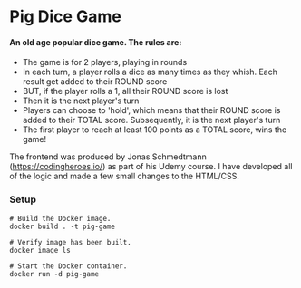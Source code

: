 Pig Dice Game
==============

#### An old age popular dice game. The rules are:

- The game is for 2 players, playing in rounds
- In each turn, a player rolls a dice as many times as they whish. Each result get added to their ROUND score
- BUT, if the player rolls a 1, all their ROUND score is lost
- Then it is the next player's turn
- Players can choose to 'hold', which means that their ROUND score is added to their TOTAL score. Subsequently, it is the next player's turn
- The first player to reach at least 100 points as a TOTAL score, wins the game!

The frontend was produced by Jonas Schmedtmann (https://codingheroes.io/) as part of his Udemy course. I have developed all of the logic and made a few small changes to the HTML/CSS.

### Setup

```shell
# Build the Docker image.
docker build . -t pig-game

# Verify image has been built.
docker image ls

# Start the Docker container.
docker run -d pig-game
```

